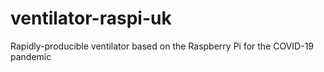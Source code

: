 # ventilator-raspi-uk
Rapidly-producible ventilator based on the Raspberry Pi for the COVID-19 pandemic
